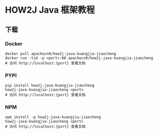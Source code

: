 # HOW2J Java 框架教程

## 下载

### Docker

```
docker pull apachecn0/how2j-java-kuangjia-jiaocheng
docker run -tid -p <port>:80 apachecn0/how2j-java-kuangjia-jiaocheng
# 访问 http://localhost:{port} 查看文档
```

### PYPI

```
pip install how2j-java-kuangjia-jiaocheng
how2j-java-kuangjia-jiaocheng <port>
# 访问 http://localhost:{port} 查看文档
```

### NPM

```
npm install -g how2j-java-kuangjia-jiaocheng
how2j-java-kuangjia-jiaocheng <port>
# 访问 http://localhost:{port} 查看文档
```